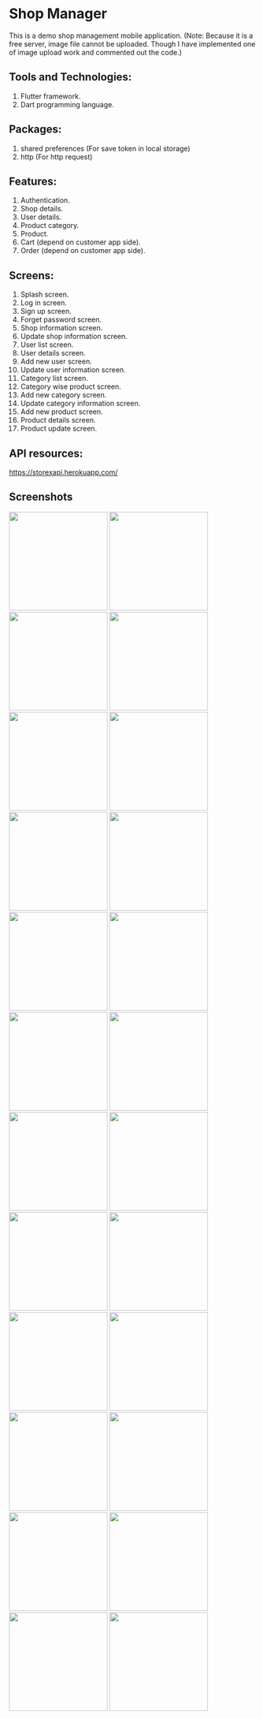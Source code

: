 # Shop Manager

This is a demo shop management mobile application.
(Note: Because it is a free server, image file cannot be uploaded. Though I have implemented one of image upload work and commented out the code.)

## Tools and Technologies:
1. Flutter framework.
2. Dart programming language.

## Packages:
1. shared preferences (For save token in local storage)
2. http (For http request)

## Features:
1. Authentication.
2. Shop details.
3. User details.
4. Product category.
5. Product.
6. Cart (depend on customer app side).
7. Order (depend on customer app side).


## Screens:
1. Splash screen.
2. Log in screen.
3. Sign up screen.
4. Forget password screen.
5. Shop information screen.
6. Update shop information screen.
7. User list screen.
8. User details screen.
9. Add new user screen.
10. Update user information screen.
11. Category list screen.
12. Category wise product screen.
13. Add new category screen.
14. Update category information screen.
15. Add new product screen.
16. Product details screen.
17. Product update screen.


## API resources:
https://storexapi.herokuapp.com/


## Screenshots
<p float="left">
  <img src="screenshots/1.splash.jpg" width="200" />
  <img src="screenshots/2.login.jpg" width="200" />
  <img src="screenshots/3.signup.jpg" width="200" />
  <img src="screenshots/4.resetpass.jpg" width="200" />
  <img src="screenshots/5.home1.jpg" width="200" />
  <img src="screenshots/6.home2.jpg" width="200" />
  <img src="screenshots/7.drawer1.jpg" width="200" />
  <img src="screenshots/8.drawer2.jpg" width="200" />
  <img src="screenshots/9.catlist.jpg" width="200" />
  <img src="screenshots/10.newcat.jpg" width="200" />
  <img src="screenshots/11.cateup.jpg" width="200" />
  <img src="screenshots/12.prodlist.jpg" width="200" />
  <img src="screenshots/13.addprod.jpg" width="200" />
  <img src="screenshots/14.proddetails.jpg" width="200" />
  <img src="screenshots/15.upprod.jpg" width="200" />
  <img src="screenshots/16.deleteprod.jpg" width="200" />
  <img src="screenshots/17.userlist.jpg" width="200" />
  <img src="screenshots/18.adduser.jpg" width="200" />
  <img src="screenshots/19.userdetails.jpg" width="200" />
  <img src="screenshots/20.userup.jpg" width="200" />
  <img src="screenshots/21.order.jpg" width="200" />
  <img src="screenshots/22.cart.jpg" width="200" />
  <img src="screenshots/23.signout.jpg" width="200" />
  <img src="screenshots/24.exit.jpg" width="200" />
